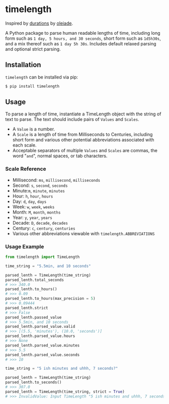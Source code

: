 # timelength
Inspired by [durations](https://github.com/oleiade/durations) by [oleiade](https://github.com/oleiade).

A Python package to parse human readable lengths of time, including long form such as `1 day, 5 hours, and 30 seconds`, short form such as `1d5h30s`, and a mix thereof such as `1 day 5h 30s`. Includes default relaxed parsing and optional strict parsing.

## Installation
`timelength` can be installed via pip:
```bash
$ pip install timelength
```

## Usage
To parse a length of time, instantiate a TimeLength object with the string of text to parse. The text should include pairs of `Values` and `Scales`.
* A `Value` is a number.
* A `Scale` is a length of time from Milliseconds to Centuries, including short form and various other potential abbreviations associated with each scale.
* Acceptable separators of multiple  `Values` and `Scales` are commas, the word "`and`", normal spaces, or tab characters.

### Scale Reference
* Millisecond: `ms`, `millisecond`, `milliseconds`
* Second: `s`, `second`, `seconds`
* Minute:`m`, `minute`, `minutes`
* Hour: `h`, `hour`, `hours`
* Day: `d`, `day`, `days`
* Week: `w`, `week`, `weeks`
* Month: `M`, `month`, `months`
* Year: `y`, `year`, `years`
* Decade: `D`, `decade`, `decades`
* Century: `c`, `century`, `centuries`
* Various other abbreviations viewable with `timelength.ABBREVIATIONS`

### Usage Example
```python
from timelength import TimeLength

time_string = "5.5min, and 10 seconds"

parsed_lenth = TimeLength(time_string)
parsed_lenth.total_seconds
# >>> 340.0
parsed_lenth.to_hours()
# >>> 0.09
parsed_lenth.to_hours(max_precision = 5)
# >>> 0.09444
parsed_lenth.strict
# >>> False
parsed_lenth.passed_value
# >>> 5.5min, and 10 seconds
parsed_lenth.parsed_value.valid
# >>> [(5.5, 'minutes'), (10.0, 'seconds')]
parsed_lenth.parsed_value.hours
# >>> None
parsed_lenth.parsed_value.minutes
# >>> 5.5
parsed_lenth.parsed_value.seconds
# >>> 10

time_string = "5 ish minutes and uhhh, 7 seconds?"

parsed_lenth = TimeLength(time_string)
parsed_lenth.to_seconds()
# >>> 307.0
parsed_lenth = TimeLength(time_string, strict = True)
# >>> InvalidValue: Input TimeLength "5 ish minutes and uhhh, 7 seconds?" contains invalid values: ['ish', 'uhhh', '?']
```